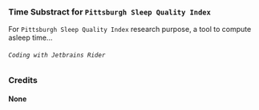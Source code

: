 ### Time Substract for ```Pittsburgh Sleep Quality Index``` 
For ```Pittsburgh Sleep Quality Index``` research purpose, a tool to compute asleep time...

###### ```Coding with Jetbrains Rider```


### Credits
#### None
